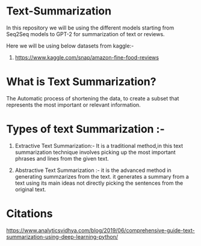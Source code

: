 # Text-Summarization
In this repository we will be using the different models starting from Seq2Seq models to GPT-2 for summarization of text or reviews.

Here we will be using below datasets from kaggle:-

1) https://www.kaggle.com/snap/amazon-fine-food-reviews


# What is Text Summarization?
The Automatic process of shortening the data, to create a subset that represents the most important or relevant information.


# Types of text Summarization :-
1) Extractive Text Summarization:- It is a traditional method,in this text summarization technique involves picking up the most important phrases and lines from the given text.

2) Abstractive Text Summarization :- it is the advanced method in generating summzarizes from the text. it generates a summary from a text using its main ideas not directly picking the sentences from the original text.



# Citations
https://www.analyticsvidhya.com/blog/2019/06/comprehensive-guide-text-summarization-using-deep-learning-python/
